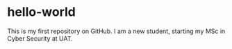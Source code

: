 # hello-world
This is my first repository on GitHub.
I am a new student, starting my MSc in Cyber Security at UAT.
